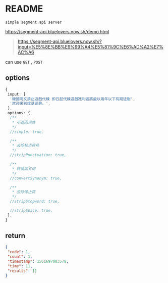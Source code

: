 # README

    simple segment api server 

https://segment-api.bluelovers.now.sh/demo.html

> https://segment-api.bluelovers.now.sh/?input=%E5%8E%BB%E9%99%A4%E5%81%9C%E6%AD%A2%E7%AC%A6

can use `GET` , `POST`

## options

```ts
{
 input: [
  '韓國明文禁止遊戲代練 即日起代練遊戲獲利者將處以兩年以下有期徒刑',
  '欢迎来到维基词典。',
 ],
 options: {
  /**
   * 不返回词性
   */
  //simple: true,

  /**
   * 去除标点符号
   */
  //stripPunctuation: true,

  /**
   * 转换同义词
   */
  //convertSynonym: true,

  /**
   * 去除停止符
   */
  //stripStopword: true,

  //stripSpace: true,
 },
}
```

## return

```json
{ 
 "code": 1, 
 "count": 1, 
 "timestamp": 1561697083578, 
 "time": 11, 
 "results": [] 
}
```
